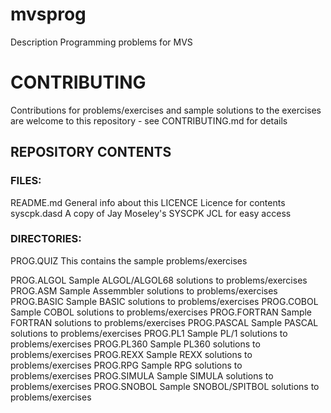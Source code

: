 # mvsprog
Description  Programming problems for MVS

# CONTRIBUTING

Contributions for problems/exercises and sample solutions to the exercises are
welcome to this repository - see CONTRIBUTING.md for details

## REPOSITORY CONTENTS


### FILES:
README.md       General info about this 
LICENCE         Licence for contents 
syscpk.dasd     A copy of Jay Moseley's SYSCPK JCL for easy access

### DIRECTORIES: 
PROG.QUIZ       This contains the sample problems/exercises

PROG.ALGOL      Sample ALGOL/ALGOL68 solutions to problems/exercises
PROG.ASM        Sample Assemmbler solutions to problems/exercises
PROG.BASIC      Sample BASIC solutions to problems/exercises 
PROG.COBOL	    Sample COBOL solutions to problems/exercises
PROG.FORTRAN    Sample FORTRAN solutions to problems/exercises
PROG.PASCAL     Sample PASCAL solutions to problems/exercises
PROG.PL1        Sample PL/1 solutions to problems/exercises
PROG.PL360      Sample PL360 solutions to problems/exercises
PROG.REXX       Sample REXX solutions to problems/exercises
PROG.RPG        Sample RPG solutions to problems/exercises
PROG.SIMULA     Sample SIMULA solutions to problems/exercises
PROG.SNOBOL     Sample SNOBOL/SPITBOL solutions to problems/exercises

